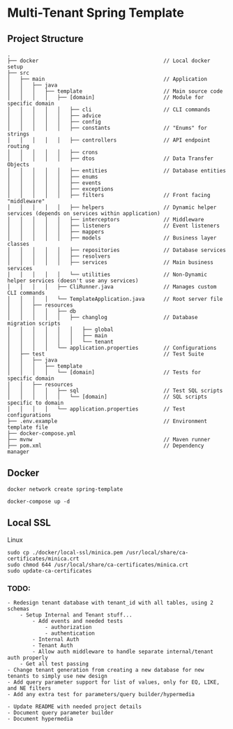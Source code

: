 # Multi-Tenant Spring Template

## Project Structure

```
.
├── docker                                        // Local docker setup
├── src                          
│   ├── main                                      // Application
│   │   ├── java
│   │   │   ├── template                          // Main source code
│   │   │   │   ├── [domain]                      // Module for specific domain
│   │   │   │   │   ├── cli                       // CLI commands
│   │   │   │   │   ├── advice
│   │   │   │   │   ├── config
│   │   │   │   │   ├── constants                 // "Enums" for strings 
│   │   │   │   │   ├── controllers               // API endpoint routing
│   │   │   │   │   ├── crons
│   │   │   │   │   ├── dtos                      // Data Transfer Objects
│   │   │   │   │   ├── entities                  // Database entities
│   │   │   │   │   ├── enums                
│   │   │   │   │   ├── events  
│   │   │   │   │   ├── exceptions               
│   │   │   │   │   ├── filters                   // Front facing "middleware"
│   │   │   │   │   ├── helpers                   // Dynamic helper services (depends on services within application)
│   │   │   │   │   ├── interceptors              // Middleware
│   │   │   │   │   ├── listeners                 // Event listeners
│   │   │   │   │   ├── mappers              
│   │   │   │   │   ├── models                    // Business layer classes
│   │   │   │   │   ├── repositories              // Database services
│   │   │   │   │   ├── resolvers
│   │   │   │   │   ├── services                  // Main business services
│   │   │   │   │   └── utilities                 // Non-Dynamic helper services (doesn't use any services)
│   │   │   │   ├── CliRunner.java                // Manages custom CLI commands
│   │   │   │   └── TemplateApplication.java      // Root server file
│   │   ├── resources    
│   │   │   │   ├── db                      
│   │   │   │   │   ├── changlog                  // Database migration scripts
│   │   │   │   │   │   ├── global                       
│   │   │   │   │   │   ├── main                       
│   │   │   │   │   │   └── tenant                     
│   │   │   │   └── application.properties        // Configurations                       
│   ├── test                                      // Test Suite
│   │   ├── java
│   │   │   ├── template                          
│   │   │   │   └── [domain]                      // Tests for specific domain
│   │   ├── resources    
│   │   │   │   ├── sql                           // Test SQL scripts
│   │   │   │   │   └── [domain]                  // SQL scripts specific to domain
│   │   │   │   └── application.properties        // Test configurations    
├── .env.example                                  // Environment template file
├── docker-compose.yml           
├── mvnw                                          // Maven runner
├── pom.xml                                       // Dependency manager
```   

## Docker

```
docker network create spring-template

docker-compose up -d
```

## Local SSL

Linux

```
sudo cp ./docker/local-ssl/minica.pem /usr/local/share/ca-certificates/minica.crt
sudo chmod 644 /usr/local/share/ca-certificates/minica.crt
sudo update-ca-certificates
```

### TODO:

    - Redesign tenant database with tenant_id with all tables, using 2 schemas
        - Setup Internal and Tenant stuff...
            - Add events and needed tests
                - authorization
                - authentication
            - Internal Auth
            - Tenant Auth
            - Allow auth middleware to handle separate internal/tenant auth properly
        - Get all test passing
    - Change tenant generation from creating a new database for new tenants to simply use new design
    - Add query parameter support for list of values, only for EQ, LIKE, and NE filters
    - Add any extra test for parameters/query builder/hypermedia

    - Update README with needed project details
    - Document query parameter builder
    - Document hypermedia